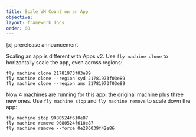 ```yaml
---
title: Scale VM Count on an App
objective: 
layout: framework_docs
order: 60
---
```


[x] prerelease announcement

Scaling an app is different with Apps v2. Use `fly machine clone` to horizontally scale the app, even across regions:

```
fly machine clone 21781973f03e89
fly machine clone --region syd 21781973f03e89
fly machine clone --region ams 21781973f03e89
```

Now 4 machines are running for this app: the original machine plus three new ones. Use `fly machine stop` and `fly machine remove` to scale down the app:

```
fly machine stop 9080524f610e87
fly machine remove 9080524f610e87
fly machine remove --force 0e286039f42e86
```
